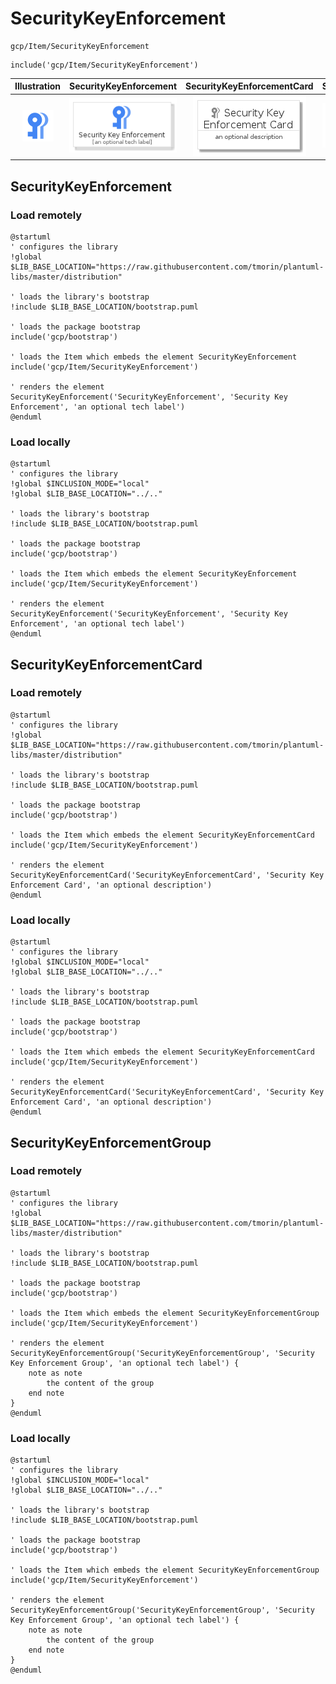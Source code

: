 # SecurityKeyEnforcement


```text
gcp/Item/SecurityKeyEnforcement
```

```text
include('gcp/Item/SecurityKeyEnforcement')
```



| Illustration | SecurityKeyEnforcement | SecurityKeyEnforcementCard | SecurityKeyEnforcementGroup |
| :---: | :---: | :---: | :---: |
| ![illustration for Illustration](../../gcp/Item/SecurityKeyEnforcement.png) | ![illustration for SecurityKeyEnforcement](../../gcp/Item/SecurityKeyEnforcement.Local.png) | ![illustration for SecurityKeyEnforcementCard](../../gcp/Item/SecurityKeyEnforcementCard.Local.png) | ![illustration for SecurityKeyEnforcementGroup](../../gcp/Item/SecurityKeyEnforcementGroup.Local.png) |




## SecurityKeyEnforcement

### Load remotely
```plantuml
@startuml
' configures the library
!global $LIB_BASE_LOCATION="https://raw.githubusercontent.com/tmorin/plantuml-libs/master/distribution"

' loads the library's bootstrap
!include $LIB_BASE_LOCATION/bootstrap.puml

' loads the package bootstrap
include('gcp/bootstrap')

' loads the Item which embeds the element SecurityKeyEnforcement
include('gcp/Item/SecurityKeyEnforcement')

' renders the element
SecurityKeyEnforcement('SecurityKeyEnforcement', 'Security Key Enforcement', 'an optional tech label')
@enduml
```

### Load locally
```plantuml
@startuml
' configures the library
!global $INCLUSION_MODE="local"
!global $LIB_BASE_LOCATION="../.."

' loads the library's bootstrap
!include $LIB_BASE_LOCATION/bootstrap.puml

' loads the package bootstrap
include('gcp/bootstrap')

' loads the Item which embeds the element SecurityKeyEnforcement
include('gcp/Item/SecurityKeyEnforcement')

' renders the element
SecurityKeyEnforcement('SecurityKeyEnforcement', 'Security Key Enforcement', 'an optional tech label')
@enduml
```

## SecurityKeyEnforcementCard

### Load remotely
```plantuml
@startuml
' configures the library
!global $LIB_BASE_LOCATION="https://raw.githubusercontent.com/tmorin/plantuml-libs/master/distribution"

' loads the library's bootstrap
!include $LIB_BASE_LOCATION/bootstrap.puml

' loads the package bootstrap
include('gcp/bootstrap')

' loads the Item which embeds the element SecurityKeyEnforcementCard
include('gcp/Item/SecurityKeyEnforcement')

' renders the element
SecurityKeyEnforcementCard('SecurityKeyEnforcementCard', 'Security Key Enforcement Card', 'an optional description')
@enduml
```

### Load locally
```plantuml
@startuml
' configures the library
!global $INCLUSION_MODE="local"
!global $LIB_BASE_LOCATION="../.."

' loads the library's bootstrap
!include $LIB_BASE_LOCATION/bootstrap.puml

' loads the package bootstrap
include('gcp/bootstrap')

' loads the Item which embeds the element SecurityKeyEnforcementCard
include('gcp/Item/SecurityKeyEnforcement')

' renders the element
SecurityKeyEnforcementCard('SecurityKeyEnforcementCard', 'Security Key Enforcement Card', 'an optional description')
@enduml
```

## SecurityKeyEnforcementGroup

### Load remotely
```plantuml
@startuml
' configures the library
!global $LIB_BASE_LOCATION="https://raw.githubusercontent.com/tmorin/plantuml-libs/master/distribution"

' loads the library's bootstrap
!include $LIB_BASE_LOCATION/bootstrap.puml

' loads the package bootstrap
include('gcp/bootstrap')

' loads the Item which embeds the element SecurityKeyEnforcementGroup
include('gcp/Item/SecurityKeyEnforcement')

' renders the element
SecurityKeyEnforcementGroup('SecurityKeyEnforcementGroup', 'Security Key Enforcement Group', 'an optional tech label') {
    note as note
        the content of the group
    end note
}
@enduml
```

### Load locally
```plantuml
@startuml
' configures the library
!global $INCLUSION_MODE="local"
!global $LIB_BASE_LOCATION="../.."

' loads the library's bootstrap
!include $LIB_BASE_LOCATION/bootstrap.puml

' loads the package bootstrap
include('gcp/bootstrap')

' loads the Item which embeds the element SecurityKeyEnforcementGroup
include('gcp/Item/SecurityKeyEnforcement')

' renders the element
SecurityKeyEnforcementGroup('SecurityKeyEnforcementGroup', 'Security Key Enforcement Group', 'an optional tech label') {
    note as note
        the content of the group
    end note
}
@enduml
```

